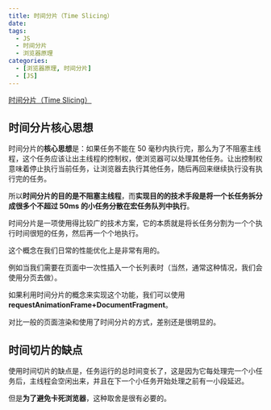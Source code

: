 ```yaml
---
title: 时间分片（Time Slicing）
date:
tags:
  - JS
  - 时间分片
  - 浏览器原理
categories:
  - [浏览器原理, 时间分片]
  - [JS]
---
```


[时间分片（Time Slicing）](https://zhuanlan.zhihu.com/p/111263128)

## 时间分片核心思想

时间分片的**核心思想**是：如果任务不能在 50 毫秒内执行完，那么为了不阻塞主线程，这个任务应该让出主线程的控制权，使浏览器可以处理其他任务。让出控制权意味着停止执行当前任务，让浏览器去执行其他任务，随后再回来继续执行没有执行完的任务。

所以**时间分片的目的是不阻塞主线程**，而**实现目的的技术手段是将一个长任务拆分成很多个不超过 50ms 的小任务分散在宏任务队列中执行**。

时间分片是一项使用得比较广的技术方案，它的本质就是将长任务分割为一个个执行时间很短的任务，然后再一个个地执行。

这个概念在我们日常的性能优化上是非常有用的。

例如当我们需要在页面中一次性插入一个长列表时（当然，通常这种情况，我们会使用分页去做）。

如果利用时间分片的概念来实现这个功能，我们可以使用 **requestAnimationFrame+DocumentFragment**。

对比一般的页面渲染和使用了时间分片的方式，差别还是很明显的。

## 时间切片的缺点

使用时间切片的缺点是，任务运行的总时间变长了，这是因为它每处理完一个小任务后，主线程会空闲出来，并且在下一个小任务开始处理之前有一小段延迟。

但是**为了避免卡死浏览器**，这种取舍是很有必要的。
